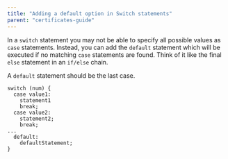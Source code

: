 ```yaml
---
title: "Adding a default option in Switch statements"
parent: "certificates-guide"
---
```


In a `switch` statement you may not be able to specify all possible values as `case` statements. Instead, you can add the `default` statement which will be executed if no matching `case` statements are found. Think of it like the final `else` statement in an `if/else` chain.

A `default` statement should be the last case.

    switch (num) {
      case value1:
        statement1
        break;
      case value2:
        statement2;
        break;
    ...
      default:
        defaultStatement;
    }
